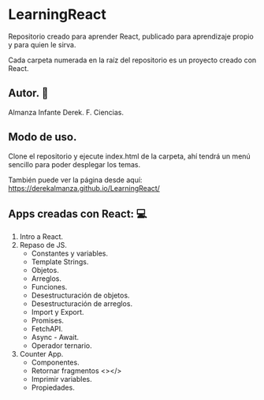 # LearningReact
Repositorio creado para aprender React, publicado para aprendizaje propio y para quien le sirva.

Cada carpeta numerada en la raíz del repositorio es un proyecto creado con React.

## Autor. 👤

Almanza Infante Derek.
F. Ciencias.

## Modo de uso. 

Clone el repositorio y ejecute index.html de la carpeta, ahí tendrá un menú sencillo para poder desplegar los temas.

También puede ver la página desde aquí: https://derekalmanza.github.io/LearningReact/

## Apps creadas con React: 💻

1. Intro a React.
2. Repaso de JS.
    * Constantes y variables.
    * Template Strings.
    * Objetos.
    * Arreglos.
    * Funciones.
    * Desestructuración de objetos.
    * Desestructuración de arreglos.
    * Import y Export.
    * Promises.
    * FetchAPI.
    * Async - Await.
    * Operador ternario.
03. Counter App.
    * Componentes.
    * Retornar fragmentos <></>
    * Imprimir variables.
    * Propiedades.
